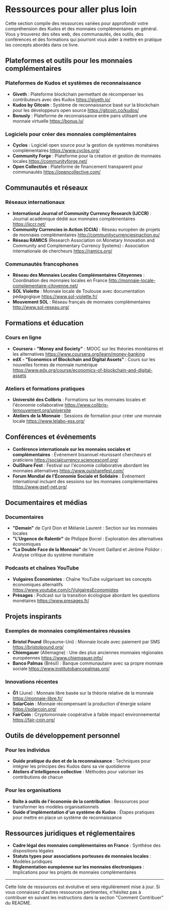 # Ressources pour aller plus loin

Cette section compile des ressources variées pour approfondir votre compréhension des Kudos et des monnaies complémentaires en général. Vous y trouverez des sites web, des communautés, des outils, des conférences et des formations qui pourront vous aider à mettre en pratique les concepts abordés dans ce livre.

## Plateformes et outils pour les monnaies complémentaires

### Plateformes de Kudos et systèmes de reconnaissance
- **Giveth** : Plateforme blockchain permettant de récompenser les contributeurs avec des Kudos
  https://giveth.io/
- **Kudos by Gitcoin** : Système de reconnaissance basé sur la blockchain pour les développeurs open source
  https://gitcoin.co/kudos/
- **Bonusly** : Plateforme de reconnaissance entre pairs utilisant une monnaie virtuelle
  https://bonus.ly/

### Logiciels pour créer des monnaies complémentaires
- **Cyclos** : Logiciel open source pour la gestion de systèmes monétaires complémentaires
  https://www.cyclos.org/
- **Community Forge** : Plateforme pour la création et gestion de monnaies locales
  https://communityforge.net/
- **Open Collective** : Plateforme de financement transparent pour communautés
  https://opencollective.com/

## Communautés et réseaux

### Réseaux internationaux
- **International Journal of Community Currency Research (IJCCR)** : Journal académique dédié aux monnaies complémentaires
  https://ijccr.net/
- **Community Currencies in Action (CCIA)** : Réseau européen de projets de monnaies complémentaires
  http://communitycurrenciesinaction.eu/
- **Réseau RAMICS** (Research Association on Monetary Innovation and Community and Complementary Currency Systems) : Association internationale de chercheurs
  https://ramics.org/

### Communautés francophones
- **Réseau des Monnaies Locales Complémentaires Citoyennes** : Coordination des monnaies locales en France
  http://monnaie-locale-complementaire-citoyenne.net/
- **SOL Violette** : Monnaie locale de Toulouse avec documentation pédagogique
  https://www.sol-violette.fr/
- **Mouvement SOL** : Réseau français de monnaies complémentaires
  http://www.sol-reseau.org/

## Formations et éducation

### Cours en ligne
- **Coursera - "Money and Society"** : MOOC sur les théories monétaires et les alternatives
  https://www.coursera.org/learn/money-banking
- **edX - "Economics of Blockchain and Digital Assets"** : Cours sur les nouvelles formes de monnaie numérique
  https://www.edx.org/course/economics-of-blockchain-and-digital-assets

### Ateliers et formations pratiques
- **Université des Colibris** : Formations sur les monnaies locales et l'économie collaborative
  https://www.colibris-lemouvement.org/universite
- **Ateliers de la Monnaie** : Sessions de formation pour créer une monnaie locale
  https://www.lelabo-ess.org/

## Conférences et événements

- **Conférence internationale sur les monnaies sociales et complémentaires** : Événement bisannuel réunissant chercheurs et praticiens
  https://socialcurrency.sciencesconf.org/
- **OuiShare Fest** : Festival sur l'économie collaborative abordant les monnaies alternatives
  https://www.ouisharefest.com/
- **Forum Mondial de l'Économie Sociale et Solidaire** : Événement international incluant des sessions sur les monnaies complémentaires
  https://www.gsef-net.org/

## Documentaires et médias

### Documentaires
- **"Demain"** de Cyril Dion et Mélanie Laurent : Section sur les monnaies locales
- **"L'Urgence de Ralentir"** de Philippe Borrel : Exploration des alternatives économiques
- **"La Double Face de la Monnaie"** de Vincent Gaillard et Jérôme Polidor : Analyse critique du système monétaire

### Podcasts et chaînes YouTube
- **Vulgaires Économistes** : Chaîne YouTube vulgarisant les concepts économiques alternatifs
  https://www.youtube.com/c/VulgairesEconomistes
- **Présages** : Podcast sur la transition écologique abordant les questions monétaires
  https://www.presages.fr/

## Projets inspirants

### Exemples de monnaies complémentaires réussies
- **Bristol Pound** (Royaume-Uni) : Monnaie locale avec paiement par SMS
  https://bristolpound.org/
- **Chiemgauer** (Allemagne) : Une des plus anciennes monnaies régionales européennes
  https://www.chiemgauer.info/
- **Banco Palmas** (Brésil) : Banque communautaire avec sa propre monnaie sociale
  https://www.institutobancopalmas.org/

### Innovations récentes
- **Ğ1** (June) : Monnaie libre basée sur la théorie relative de la monnaie
  https://monnaie-libre.fr/
- **SolarCoin** : Monnaie récompensant la production d'énergie solaire
  https://solarcoin.org/
- **FairCoin** : Cryptomonnaie coopérative à faible impact environnemental
  https://fair-coin.org/

## Outils de développement personnel

### Pour les individus
- **Guide pratique du don et de la reconnaissance** : Techniques pour intégrer les principes des Kudos dans sa vie quotidienne
- **Ateliers d'intelligence collective** : Méthodes pour valoriser les contributions de chacun

### Pour les organisations
- **Boîte à outils de l'économie de la contribution** : Ressources pour transformer les modèles organisationnels
- **Guide d'implémentation d'un système de Kudos** : Étapes pratiques pour mettre en place un système de reconnaissance

## Ressources juridiques et réglementaires

- **Cadre légal des monnaies complémentaires en France** : Synthèse des dispositions légales
- **Statuts types pour associations porteuses de monnaies locales** : Modèles juridiques
- **Réglementation européenne sur les monnaies électroniques** : Implications pour les projets de monnaies complémentaires

---

Cette liste de ressources est évolutive et sera régulièrement mise à jour. Si vous connaissez d'autres ressources pertinentes, n'hésitez pas à contribuer en suivant les instructions dans la section "Comment Contribuer" du README.